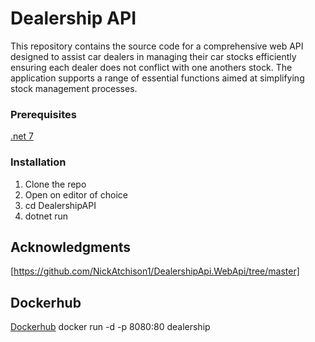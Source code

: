 # Dealership API

This repository contains the source code for a comprehensive web API designed to assist car dealers in managing their car stocks efficiently ensuring each dealer does not conflict with one anothers stock. The application supports a range of essential functions aimed at simplifying stock management processes. 


### Prerequisites

[.net 7](https://dotnet.microsoft.com/en-us/)

### Installation
1. Clone the repo
2. Open on editor of choice
3. cd DealershipAPI
4. dotnet run

## Acknowledgments

[https://github.com/NickAtchison1/DealershipApi.WebApi/tree/master]

## Dockerhub
[Dockerhub](https://hub.docker.com/repository/docker/stevehuy/dealership_api/tags?page=1&ordering=last_updated)
docker run -d -p 8080:80 dealership  
